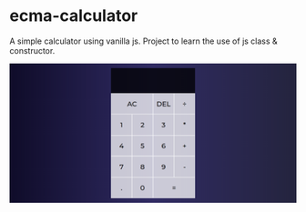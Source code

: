 # ecma-calculator

A simple calculator using vanilla js. Project to learn the use of js class &amp; constructor.

![Calculator](/screenshots/calculator.png)
